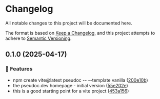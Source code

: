 # Changelog

All notable changes to this project will be documented here.

The format is based on [Keep a Changelog](https://keepachangelog.com/en/1.0.0/), and this project attempts to adhere to [Semantic Versioning](https://semver.org/spec/v2.0.0.html).

## 0.1.0 (2025-04-17)


### 🚀 Features

* npm create vite@latest pseudoc -- --template vanilla ([200e10b](https://github.com/engineervix/pseudoc-home/commit/200e10bb58513b6f0feae792bb89fd1c4379e14a))
* the pseudoc.dev homepage - initial version ([55e202e](https://github.com/engineervix/pseudoc-home/commit/55e202e9dc77a15c006f3ccb619d29e5460e8099))
* this is a good starting point for a vite project ([453a156](https://github.com/engineervix/pseudoc-home/commit/453a1560f27afcc85ec4448577df808d1841052d))
